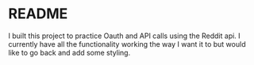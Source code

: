 # README

I built this project to practice Oauth and API calls using the Reddit api.  I currently have all the functionality working the way I want it to but would like to go back and add some styling.

